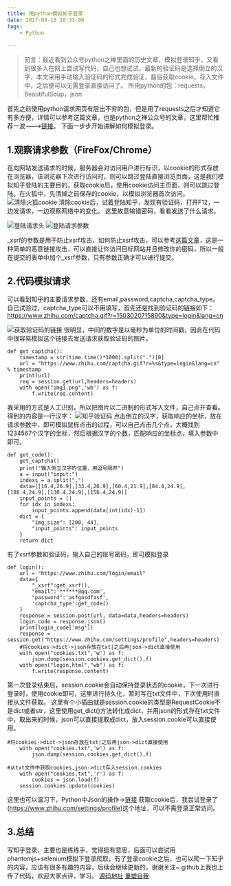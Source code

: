 ```yaml
---
title: 用python模拟知乎登录
date: 2017-08-18 10:33:00
tags: 
	- Python
	
---
```

>前言：最近看到公众号python之禅里面的历史文章，模拟登录知乎，又看到很多人在网上尝试写代码，自己也想试试，最新的验证码是选择倒立的汉字，本文采用手动输入验证码的形式完成验证，最后获取cookie，存入文件中，之后便可以无需登录直接访问了。
>所用python的包：requests，BeautifulSoup，json

首先之前使用python请求网页有层出不穷的包，但是用了requests之后才知道它有多方便，详情可以参考这篇文章，也是python之禅公众号的文章，这里帮忙推荐一波--->[链接](http://mp.weixin.qq.com/s/gO8E3lXZiL6_ql5rDuHwMQ)。
下面一步步开始讲解如何模拟登录。
## 1.观察请求参数（FireFox/Chrome）
在向网站发送请求的时候，服务器会对访问用户进行标识，以cookie的形式存放在浏览器，该浏览器下次进行访问时，则可以跳过登陆直接浏览页面，这是我们模拟知乎登陆的主要目的，获取cookie后，使用cookie访问主页面，则可以跳过登陆。在火狐中，先清掉之前保存的cookie，以模拟浏览器首次访问。
![清除火狐cookie](http://upload-images.jianshu.io/upload_images/5834071-9e6c660f8d81b98e.png?imageMogr2/auto-orient/strip%7CimageView2/2/w/600)
清除cookie后，试着登陆知乎，发现有验证码，打开F12，一边发请求，一边观察网络中的变化。
这里故意输错密码，看看发送了什么请求。

![登陆请求头](http://upload-images.jianshu.io/upload_images/5834071-2679b4d38f31cd2b.png?imageMogr2/auto-orient/strip%7CimageView2/2/w/600)
![登陆请求参数](http://upload-images.jianshu.io/upload_images/5834071-500e37e330a78361.png?imageMogr2/auto-orient/strip%7CimageView2/2/w/600)

_xsrf的参数是用于防止xsrf攻击，如何防止xsrf攻击，可以参考[这篇文章](http://blog.csdn.net/newjueqi/article/details/7542409)，这是一种简单的恶意链接攻击，可以直接让你访问目标网站并且修改你的密码，所以一般在提交的表单中加个_xsrf参数，只有参数正确才可以进行提交。

## 2.代码模拟请求
可以看到知乎的主要请求参数，还有email,password,captcha,captcha_type。
自己试验过，captcha_type可以不用填写，首先还是找到验证码的链接如下：
https://www.zhihu.com/captcha.gif?r=1503020715890&type=login&lang=cn

![获取验证码的链接](http://upload-images.jianshu.io/upload_images/5834071-8a5e858b5322688d.png?imageMogr2/auto-orient/strip%7CimageView2/2/w/600)
很明显，中间的数字是以毫秒为单位的时间戳，因此在代码中很容易模拟这个链接去发送请求获取验证码的图片。
```
def get_captcha():
    timestamp = str(time.time()*1000).split(".")[0]
    url = "https://www.zhihu.com/captcha.gif?r=%s&type=login&lang=cn" % timestamp
    print(url)
    req = session.get(url,headers=headers)
    with open("img1.png",'wb') as f:
        f.write(req.content)
```
我采用的方式是人工识别，所以把图片以二进制的形式写入文件，自己点开查看。
得到的内容是一行汉字：
![知乎验证码](http://upload-images.jianshu.io/upload_images/5834071-c31e380d68644a7e.png?imageMogr2/auto-orient/strip%7CimageView2/2/w/400)
点击倒立的汉字，获取响应的坐标，放在请求参数中，即可模拟鼠标点击的过程，可以自己点击几个点，大概找到1234567个汉字的坐标，然后根据汉字的个数，匹配响应的坐标点，填入参数中即可。
```
def get_code():
    get_captcha()
    print("输入倒立汉字的位置，用逗号隔开")
    a = input("input:")
    indexs = a.split(",")
    data=[[16.4,26.9],[33.4,26.9],[60.4,21.9],[84.4,24.9],[108.4,24.9],[130.4,24.9],[156.4,24.9]]
    input_points = []
    for idx in indexs:
        input_points.append(data[int(idx)-1])
    dict = {
        "img_size": [200, 44],
        "input_points": input_points
    }
    return dict
```
有了xsrf参数和验证码，输入自己的账号密码，即可模拟登录
```
def login():
    url = "https://www.zhihu.com/login/email"
    data={
        "_xsrf":get_xsrf(),
        "email":'******@qq.com',
        "password":'asfgasdfasf',
        'captcha_type':get_code()
    }
    response = session.post(url, data=data,headers=headers)
    login_code = response.json()
    print(login_code['msg'])
    response = session.get("https://www.zhihu.com/settings/profile",headers=headers)
    #将cookies->dict->json存放在txt|之后再json->dict直接使用
    with open("cookies.txt",'w') as f:
        json.dump(session.cookies.get_dict(),f)
    with open("login.html","wb") as f:
        f.write(response.content)
```
第一次登录结束后，session.cookie会自动保持登录状态的cookie，下一次进行登录时，使用cookie即可，这里进行持久化，暂时写在txt文件中，下次使用时直接从文件获取。
这里有个小插曲就是session.cookie的类型是RequestCookie不是dict或者str，这里使用get_dict()方法转化成dict，并用json的形式存在txt文件中，取出来的时候，json可以直接提取成dict，放入session.cookie可以直接使用。
```
#将cookies->dict->json存放在txt|之后再json->dict直接使用
    with open("cookies.txt",'w') as f:
        json.dump(session.cookies.get_dict(),f)

#从txt文件中获取cookies,json->dict存入session.cookies
    with open("cookies.txt",'r') as f:
        cookies = json.load(f)
    session.cookies.update(cookies)
```
这里也可以温习下，Python中Json的操作->[链接](http://www.jianshu.com/p/26cb66297a6a)
获取cookie后，我尝试登录了(https://www.zhihu.com/settings/profile)这个地址，可以不需登录正常访问。
## 3.总结
写知乎登录，主要也是练练手，觉得挺有意思，后面可以尝试用phantomjs+selenium模拟下登录爬取，有了登录cookie之后，也可以爬一下知乎的内容，应该有很多有趣的内容，后续会继续更新的，谢谢关注~
github上我也上传了代码，欢迎大家点评，学习。
[源码地址](https://github.com/j4fan/Spiders-of-frequently-used-website/tree/master/zhihuLogin)
[重塑自我](https://j4fan.github.io/)
